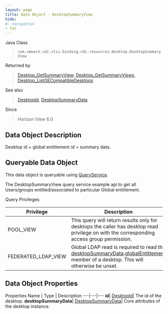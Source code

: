 ```yaml
---
layout: page
title: Data Object - DesktopSummaryView
hide:
#- navigation
- toc
---
```






Java Class
> `com.vmware.vdi.vlsi.binding.vdi.resources.Desktop.DesktopSummaryView`

Returned by
> [Desktop_GetSummaryView](vdi.resources.Desktop.md#getSummaryView), [Desktop_GetSummaryViews](vdi.resources.Desktop.md#getSummaryViews), [Desktop_ListGECompatibleDesktops](vdi.resources.Desktop.md#listGECompatibleDesktops)

See also
> [DesktopId](vdi.entity.DesktopId.md), [DesktopSummaryData](vdi.resources.Desktop.DesktopSummaryData.md)

Since
> Horizon View 6.0


## Data Object Description

Desktop id + global entitlement id + summary data.

##  Queryable Data Object

This data object is queryable using [QueryService](vdi.query.QueryService.md "QueryService").

The DesktopSummaryView query service example api to get all Users/groups entitled/associated to particular Global entitlement.

Query Privileges

Privilege |  Description
---|---
POOL_VIEW|  This query will return results only for desktops the caller has desktop read privilege on with the corresponding access group permission.
FEDERATED_LDAP_VIEW|  Global LDAP read is required to read the [desktopSummaryData](vdi.resources.Desktop.DesktopSummaryView.md#desktopSummaryData).[globalEntitlement](vdi.resources.Desktop.DesktopSummaryData.md#globalEntitlement) member of a desktop. This will otherwise be unset.



## Data Object Properties
Properties
Name |  Type |  Description
---|---|---
**id**| [DesktopId](vdi.entity.DesktopId.md)|  The id of the desktop.
**desktopSummaryData**| [DesktopSummaryData](vdi.resources.Desktop.DesktopSummaryData.md)|  Core attributes of the desktop instance.


 
